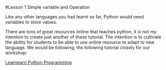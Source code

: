 #Lesson 1 Simple variable and Operation

Like any other languages you had learnt so far, Python would need variables to store values. 

There are tons of great resources online that teaches python, it is not my intention to create just another of these tutorial. 
The intention is to cultivate the ability for students to be able to use online resource to adapt to new language.
We would be following, the following tutorial closely for our workshop:

[Learnearn Python Programming](https://www.programiz.com/python-programming#learn-python-tutorial)

